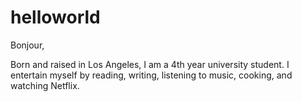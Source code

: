 # helloworld

Bonjour,

Born and raised in Los Angeles, I am a 4th year university student. I entertain myself by reading, writing, listening to music, cooking, and watching Netflix.
